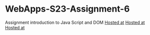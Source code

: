
# WebApps-S23-Assignment-6
Assignment introduction to Java Script and DOM
[Hosted at]( https://44-563-web-apps-s23.github.io/44563-webapps-s23-assignment6-Raghunw/painter.html)
[Hosted at]( https://44-563-web-apps-s23.github.io/44563-webapps-s23-assignment6-Raghunw/conversion.html)
[Hosted at]( https://44-563-web-apps-s23.github.io/44563-webapps-s23-assignment6-Raghunw/candy.html)
